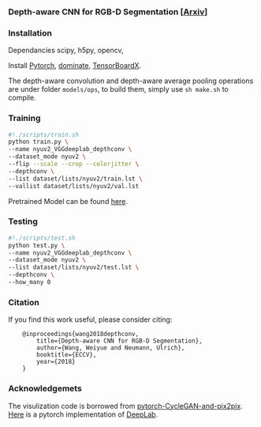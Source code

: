 ### Depth-aware CNN for RGB-D Segmentation [<a href="https://arxiv.org/pdf/1803.06791.pdf">Arxiv</a>]

### Installation

Dependancies scipy, h5py, opencv, 

Install <a href="http://pytorch.org/">Pytorch</a>, <a href="https://github.com/Knio/dominate">dominate</a>, <a href="https://github.com/lanpa/tensorboard-pytorch">TensorBoardX</a>.

The depth-aware convolution and depth-aware average pooling operations are under folder `models/ops`, to build them, simply use `sh make.sh` to compile.

### Training

```bash
#!./scripts/train.sh
python train.py \
--name nyuv2_VGGdeeplab_depthconv \
--dataset_mode nyuv2 \
--flip --scale --crop --colorjitter \
--depthconv \
--list dataset/lists/nyuv2/train.lst \
--vallist dataset/lists/nyuv2/val.lst
```
Pretrained Model can be found <a href="https://drive.google.com/file/d/1Umr1oG5oBiSePkg4uCe9QrWpZ2rzF7cU/view?usp=sharing">here</a>.
### Testing 

```bash
#!./scripts/test.sh
python test.py \
--name nyuv2_VGGdeeplab_depthconv \
--dataset_mode nyuv2 \
--list dataset/lists/nyuv2/test.lst \
--depthconv \
--how_many 0
```

### Citation
If you find this work useful, please consider citing:

        @inproceedings{wang2018depthconv,
            title={Depth-aware CNN for RGB-D Segmentation},
            author={Wang, Weiyue and Neumann, Ulrich},
            booktitle={ECCV},
            year={2018}
        }

    
### Acknowledgemets

The visulization code is borrowed from [pytorch-CycleGAN-and-pix2pix](https://github.com/junyanz/pytorch-CycleGAN-and-pix2pix).
[Here](https://github.com/laughtervv/Deeplab-Pytorch) is a pytorch implementation of [DeepLab](http://liangchiehchen.com/projects/DeepLab.html).
